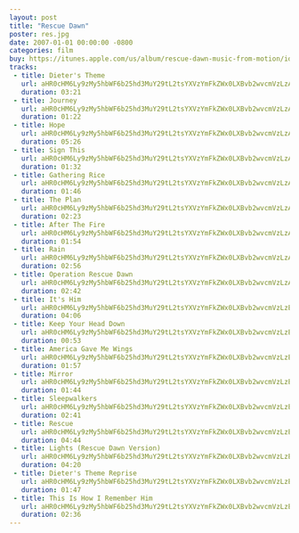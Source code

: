 ```yaml
---
layout: post
title: "Rescue Dawn"
poster: res.jpg
date: 2007-01-01 00:00:00 -0800
categories: film
buy: https://itunes.apple.com/us/album/rescue-dawn-music-from-motion/id257820391
tracks:
 - title: Dieter's Theme
   url: aHR0cHM6Ly9zMy5hbWF6b25hd3MuY29tL2tsYXVzYmFkZWx0LXBvb2wvcmVzLzAxIERpZXRlcidzIFRoZW1lLm1wMw==
   duration: 03:21
 - title: Journey
   url: aHR0cHM6Ly9zMy5hbWF6b25hd3MuY29tL2tsYXVzYmFkZWx0LXBvb2wvcmVzLzAyIEpvdXJuZXkubXAz
   duration: 01:22
 - title: Hope
   url: aHR0cHM6Ly9zMy5hbWF6b25hd3MuY29tL2tsYXVzYmFkZWx0LXBvb2wvcmVzLzAzIEhvcGUubXAz
   duration: 05:26
 - title: Sign This
   url: aHR0cHM6Ly9zMy5hbWF6b25hd3MuY29tL2tsYXVzYmFkZWx0LXBvb2wvcmVzLzA0IFNpZ24gVGhpcy5tcDM=
   duration: 01:32
 - title: Gathering Rice
   url: aHR0cHM6Ly9zMy5hbWF6b25hd3MuY29tL2tsYXVzYmFkZWx0LXBvb2wvcmVzLzA1IEdhdGhlcmluZyBSaWNlLm1wMw==
   duration: 01:46
 - title: The Plan
   url: aHR0cHM6Ly9zMy5hbWF6b25hd3MuY29tL2tsYXVzYmFkZWx0LXBvb2wvcmVzLzA2IFRoZSBQbGFuLm1wMw==
   duration: 02:23
 - title: After The Fire
   url: aHR0cHM6Ly9zMy5hbWF6b25hd3MuY29tL2tsYXVzYmFkZWx0LXBvb2wvcmVzLzA3IEFmdGVyIFRoZSBGaXJlLm1wMw==
   duration: 01:54
 - title: Rain
   url: aHR0cHM6Ly9zMy5hbWF6b25hd3MuY29tL2tsYXVzYmFkZWx0LXBvb2wvcmVzLzA4IFJhaW4ubXAz
   duration: 02:56
 - title: Operation Rescue Dawn
   url: aHR0cHM6Ly9zMy5hbWF6b25hd3MuY29tL2tsYXVzYmFkZWx0LXBvb2wvcmVzLzA5IE9wZXJhdGlvbiBSZXNjdWUgRGF3bi5tcDM=
   duration: 02:42
 - title: It's Him
   url: aHR0cHM6Ly9zMy5hbWF6b25hd3MuY29tL2tsYXVzYmFkZWx0LXBvb2wvcmVzLzEwIEl0J3MgSGltLm1wMw==
   duration: 04:06
 - title: Keep Your Head Down
   url: aHR0cHM6Ly9zMy5hbWF6b25hd3MuY29tL2tsYXVzYmFkZWx0LXBvb2wvcmVzLzExIEtlZXAgWW91ciBIZWFkIERvd24ubXAz
   duration: 00:53
 - title: America Gave Me Wings
   url: aHR0cHM6Ly9zMy5hbWF6b25hd3MuY29tL2tsYXVzYmFkZWx0LXBvb2wvcmVzLzEyIEFtZXJpY2EgR2F2ZSBNZSBXaW5ncy5tcDM=
   duration: 01:57
 - title: Mirror
   url: aHR0cHM6Ly9zMy5hbWF6b25hd3MuY29tL2tsYXVzYmFkZWx0LXBvb2wvcmVzLzEzIE1pcnJvci5tcDM=
   duration: 01:44
 - title: Sleepwalkers
   url: aHR0cHM6Ly9zMy5hbWF6b25hd3MuY29tL2tsYXVzYmFkZWx0LXBvb2wvcmVzLzE0IFNsZWVwd2Fsa2Vycy5tcDM=
   duration: 02:41
 - title: Rescue
   url: aHR0cHM6Ly9zMy5hbWF6b25hd3MuY29tL2tsYXVzYmFkZWx0LXBvb2wvcmVzLzE1IFJlc2N1ZS5tcDM=
   duration: 04:44
 - title: Lights (Rescue Dawn Version)
   url: aHR0cHM6Ly9zMy5hbWF6b25hd3MuY29tL2tsYXVzYmFkZWx0LXBvb2wvcmVzLzE2IExpZ2h0cyAoUmVzY3VlIERhd24gVmVyc2lvbikubXAz
   duration: 04:20
 - title: Dieter's Theme Reprise
   url: aHR0cHM6Ly9zMy5hbWF6b25hd3MuY29tL2tsYXVzYmFkZWx0LXBvb2wvcmVzLzE3IERpZXRlcidzIFRoZW1lIFJlcHJpc2UubXAz
   duration: 01:47
 - title: This Is How I Remember Him
   url: aHR0cHM6Ly9zMy5hbWF6b25hd3MuY29tL2tsYXVzYmFkZWx0LXBvb2wvcmVzLzE4IFRoaXMgSXMgSG93IEkgUmVtZW1iZXIgSGltLm1wMw==
   duration: 02:36
---
```

